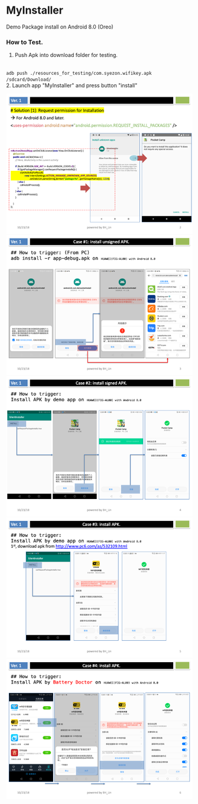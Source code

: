 # MyInstaller

Demo Package install on Android 8.0 (Oreo)  

### How to Test.
1. Push Apk into download folder for testing.
<code>
adb push ./resources_for_testing/com.syezon.wifikey.apk /sdcard/Download/
</code>  
2. Launch app "MyInstaller" and press button "install"   

![](./pictures/Slide2.png)
![](./pictures/Slide3.png)
![](./pictures/Slide4.png)
![](./pictures/Slide5.png)
![](./pictures/Slide6.png)